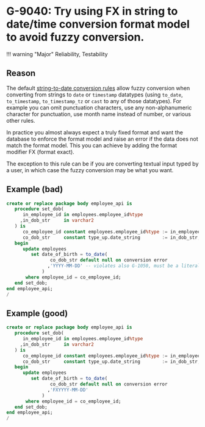 # G-9040: Try using FX in string to date/time conversion format model to avoid fuzzy conversion.

!!! warning "Major"
    Reliability, Testability

## Reason

The default [string-to-date conversion rules](https://docs.oracle.com/en/database/oracle/oracle-database/21/sqlrf/Format-Models.html#GUID-5B755E80-3CB2-4901-BBCF-F0FC764E0BB5) allow fuzzy conversion when converting from strings to `date` or `timestamp` datatypes (using `to_date`, `to_timestamp`, `to_timestamp_tz` or `cast` to any of those datatypes). For example you can omit punctuation characters, use any non-alphanumeric character for punctuation, use month name instead of number, or various other rules.

In practice you almost always expect a truly fixed format and want the database to enforce the format model and raise an error if the data does not match the format model. This you can achieve by adding the format modifier FX (format exact).

The exception to this rule can be if you are converting textual input typed by a user, in which case the fuzzy conversion may be what you want.

## Example (bad)

``` sql
create or replace package body employee_api is
   procedure set_dob(
      in_employee_id in employees.employee_id%type
     ,in_dob_str     in varchar2
   ) is
      co_employee_id constant employees.employee_id%type := in_employee_id;
      co_dob_str     constant type_up.date_string        := in_dob_str;
   begin
      update employees
         set date_of_birth = to_date(
                co_dob_str default null on conversion error
               ,'YYYY-MM-DD' -- violates also G-1050, must be a literal
             )
       where employee_id = co_employee_id;
   end set_dob;
end employee_api;
/
```

## Example (good)

``` sql
create or replace package body employee_api is
   procedure set_dob(
      in_employee_id in employees.employee_id%type
     ,in_dob_str     in varchar2
   ) is
      co_employee_id constant employees.employee_id%type := in_employee_id;
      co_dob_str     constant type_up.date_string        := in_dob_str;
   begin
      update employees
         set date_of_birth = to_date(
                co_dob_str default null on conversion error
               ,'FXYYYY-MM-DD'
             )
       where employee_id = co_employee_id;
   end set_dob;
end employee_api;
/
```